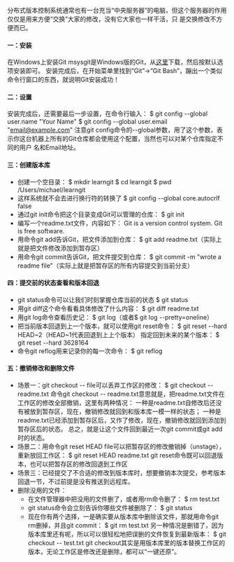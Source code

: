分布式版本控制系统通常也有一台充当“中央服务器”的电脑，但这个服务器的作用仅仅是用来方便“交换”大家的修改，没有它大家也一样干活，只
是交换修改不方便而已。

#### 一：安装
在Windows上安装Git
msysgit是Windows版的Git，从[这里](http://msysgit.github.io/)下载，然后按默认选项安装即可。
安装完成后，在开始菜单里找到“Git”->“Git Bash”，蹦出一个类似命令行窗口的东西，就说明Git安装成功！

#### 二：设置
安装完成后，还需要最后一步设置，在命令行输入：
$ git config --global user.name "Your Name"
$ git config --global user.email "email@example.com"
注意git config命令的--global参数，用了这个参数，表示你这台机器上所有的Git仓库都会使用这个配置，当然也可以对某个仓库指定不同的用户
名和Email地址。

#### 三：创建版本库
* 创建一个空目录：
$ mkdir learngit
$ cd learngit
$ pwd
/Users/michael/learngit
* 这样系统就不会去进行换行符的转换了
$ git config --global core.autocrlf false  
* 通过git init命令把这个目录变成Git可以管理的仓库：
$ git init
* 编写一个readme.txt文件，内容如下：
Git is a version control system.
Git is free software.
* 用命令git add告诉Git，把文件添加到仓库：
$ git add readme.txt（实际上就是把文件修改添加到暂存区）
* 用命令git commit告诉Git，把文件提交到仓库：
$ git commit -m "wrote a readme file"（实际上就是把暂存区的所有内容提交到当前分支）

#### 四：提交前的状态查看和版本回退
* git status命令可以让我们时刻掌握仓库当前的状态
$ git status
* 用git diff这个命令看看具体修改了什么内容：
$ git diff readme.txt 
* 用git log命令查看历史记：
$ git log（或者$ git log --pretty=oneline）
* 把当前版本回退到上一个版本，就可以使用git reset命令：
$ git reset --hard HEAD~2（HEAD~1代表回退到上上个版本）
指定回到未来的某个版本：
$ git reset --hard 3628164
* 命令git reflog用来记录你的每一次命令：
$ git reflog

#### 五：撤销修改和删除文件
* 场景一：git checkout -- file可以丢弃工作区的修改：
$ git checkout -- readme.txt
命令git checkout -- readme.txt意思就是，把readme.txt文件在工作区的修改全部撤销，这里有两种情况：
一种是readme.txt自修改后还没有被放到暂存区，现在，撤销修改就回到和版本库一模一样的状态；
一种是readme.txt已经添加到暂存区后，又作了修改，现在，撤销修改就回到添加到暂存区后的状态。
总之，就是让这个文件回到最近一次git commit或git add时的状态。
* 场景二：用命令git reset HEAD file可以把暂存区的修改撤销掉（unstage），重新放回工作区：
$ git reset HEAD readme.txt
git reset命令既可以回退版本，也可以把暂存区的修改回退到工作区
* 场景三：已经提交了不合适的修改到版本库时，想要撤销本次提交，参考版本回退一节，不过前提是没有推送到远程库。
* 删除没用的文件：
    - 在文件管理器中把没用的文件删了，或者用rm命令删了：
$ rm test.txt
    - git status命令会立刻告诉你哪些文件被删除了：
$ git status
    - 现在你有两个选择，一是确实要从版本库中删除该文件，那就用命令git rm删掉，并且git commit：
$ git rm test.txt
另一种情况是删错了，因为版本库里还有呢，所以可以很轻松地把误删的文件恢复到最新版本：
$ git checkout -- test.txt
git checkout其实是用版本库里的版本替换工作区的版本，无论工作区是修改还是删除，都可以“一键还原”。





